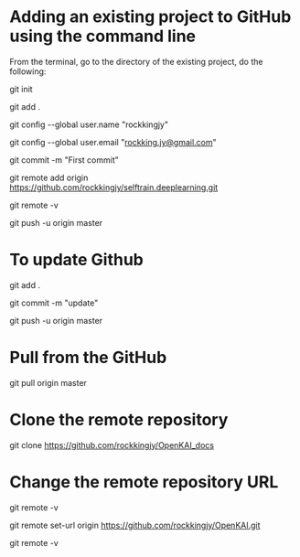 # Adding an existing project to GitHub using the command line

From the terminal, go to the directory of the existing project, do the following:

git init

git add .

git config --global user.name "rockkingjy"

git config --global user.email "rockking.jy@gmail.com"

git commit -m "First commit"

git remote add origin https://github.com/rockkingjy/selftrain.deeplearning.git

git remote -v

git push -u origin master

# To update Github

git add .

git commit -m "update"

git push -u origin master

# Pull from the GitHub
git pull origin master

# Clone the remote repository
git clone https://github.com/rockkingjy/OpenKAI_docs

# Change the remote repository URL

git remote -v

git remote set-url origin https://github.com/rockkingjy/OpenKAI.git

git remote -v

